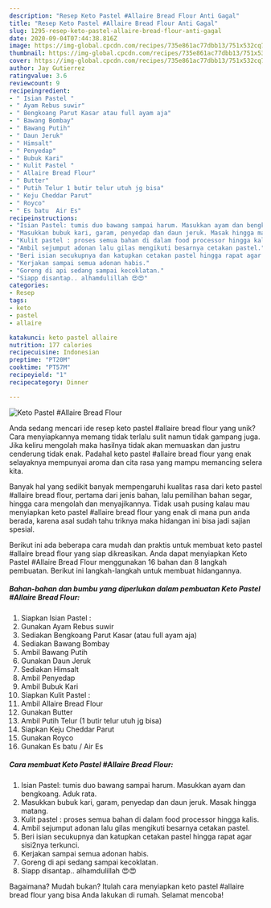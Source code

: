 ```yaml
---
description: "Resep Keto Pastel #Allaire Bread Flour Anti Gagal"
title: "Resep Keto Pastel #Allaire Bread Flour Anti Gagal"
slug: 1295-resep-keto-pastel-allaire-bread-flour-anti-gagal
date: 2020-09-04T07:44:38.816Z
image: https://img-global.cpcdn.com/recipes/735e861ac77dbb13/751x532cq70/keto-pastel-allaire-bread-flour-foto-resep-utama.jpg
thumbnail: https://img-global.cpcdn.com/recipes/735e861ac77dbb13/751x532cq70/keto-pastel-allaire-bread-flour-foto-resep-utama.jpg
cover: https://img-global.cpcdn.com/recipes/735e861ac77dbb13/751x532cq70/keto-pastel-allaire-bread-flour-foto-resep-utama.jpg
author: Jay Gutierrez
ratingvalue: 3.6
reviewcount: 9
recipeingredient:
- " Isian Pastel "
- " Ayam Rebus suwir"
- " Bengkoang Parut Kasar atau full ayam aja"
- " Bawang Bombay"
- " Bawang Putih"
- " Daun Jeruk"
- " Himsalt"
- " Penyedap"
- " Bubuk Kari"
- " Kulit Pastel "
- " Allaire Bread Flour"
- " Butter"
- " Putih Telur 1 butir telur utuh jg bisa"
- " Keju Cheddar Parut"
- " Royco"
- " Es batu  Air Es"
recipeinstructions:
- "Isian Pastel: tumis duo bawang sampai harum. Masukkan ayam dan bengkoang. Aduk rata."
- "Masukkan bubuk kari, garam, penyedap dan daun jeruk. Masak hingga matang."
- "Kulit pastel : proses semua bahan di dalam food processor hingga kalis."
- "Ambil sejumput adonan lalu gilas mengikuti besarnya cetakan pastel."
- "Beri isian secukupnya dan katupkan cetakan pastel hingga rapat agar sisi2nya terkunci."
- "Kerjakan sampai semua adonan habis."
- "Goreng di api sedang sampai kecoklatan."
- "Siapp disantap.. alhamdulillah 😍😍"
categories:
- Resep
tags:
- keto
- pastel
- allaire

katakunci: keto pastel allaire 
nutrition: 177 calories
recipecuisine: Indonesian
preptime: "PT20M"
cooktime: "PT57M"
recipeyield: "1"
recipecategory: Dinner

---
```



![Keto Pastel #Allaire Bread Flour](https://img-global.cpcdn.com/recipes/735e861ac77dbb13/751x532cq70/keto-pastel-allaire-bread-flour-foto-resep-utama.jpg)

Anda sedang mencari ide resep keto pastel #allaire bread flour yang unik? Cara menyiapkannya memang tidak terlalu sulit namun tidak gampang juga. Jika keliru mengolah maka hasilnya tidak akan memuaskan dan justru cenderung tidak enak. Padahal keto pastel #allaire bread flour yang enak selayaknya mempunyai aroma dan cita rasa yang mampu memancing selera kita.

Banyak hal yang sedikit banyak mempengaruhi kualitas rasa dari keto pastel #allaire bread flour, pertama dari jenis bahan, lalu pemilihan bahan segar, hingga cara mengolah dan menyajikannya. Tidak usah pusing kalau mau menyiapkan keto pastel #allaire bread flour yang enak di mana pun anda berada, karena asal sudah tahu triknya maka hidangan ini bisa jadi sajian spesial.




Berikut ini ada beberapa cara mudah dan praktis untuk membuat keto pastel #allaire bread flour yang siap dikreasikan. Anda dapat menyiapkan Keto Pastel #Allaire Bread Flour menggunakan 16 bahan dan 8 langkah pembuatan. Berikut ini langkah-langkah untuk membuat hidangannya.

<!--inarticleads1-->

##### Bahan-bahan dan bumbu yang diperlukan dalam pembuatan Keto Pastel #Allaire Bread Flour:

1. Siapkan  Isian Pastel :
1. Gunakan  Ayam Rebus suwir
1. Sediakan  Bengkoang Parut Kasar (atau full ayam aja)
1. Sediakan  Bawang Bombay
1. Ambil  Bawang Putih
1. Gunakan  Daun Jeruk
1. Sediakan  Himsalt
1. Ambil  Penyedap
1. Ambil  Bubuk Kari
1. Siapkan  Kulit Pastel :
1. Ambil  Allaire Bread Flour
1. Gunakan  Butter
1. Ambil  Putih Telur (1 butir telur utuh jg bisa)
1. Siapkan  Keju Cheddar Parut
1. Gunakan  Royco
1. Gunakan  Es batu / Air Es




<!--inarticleads2-->

##### Cara membuat Keto Pastel #Allaire Bread Flour:

1. Isian Pastel: tumis duo bawang sampai harum. Masukkan ayam dan bengkoang. Aduk rata.
1. Masukkan bubuk kari, garam, penyedap dan daun jeruk. Masak hingga matang.
1. Kulit pastel : proses semua bahan di dalam food processor hingga kalis.
1. Ambil sejumput adonan lalu gilas mengikuti besarnya cetakan pastel.
1. Beri isian secukupnya dan katupkan cetakan pastel hingga rapat agar sisi2nya terkunci.
1. Kerjakan sampai semua adonan habis.
1. Goreng di api sedang sampai kecoklatan.
1. Siapp disantap.. alhamdulillah 😍😍




Bagaimana? Mudah bukan? Itulah cara menyiapkan keto pastel #allaire bread flour yang bisa Anda lakukan di rumah. Selamat mencoba!
